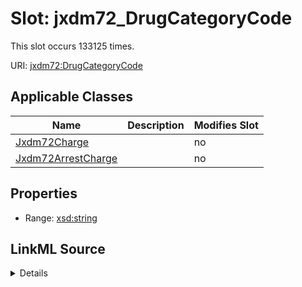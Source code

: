 

# Slot: jxdm72_DrugCategoryCode




This slot occurs 133125 times.


URI: [jxdm72:DrugCategoryCode](http://release.niem.gov/niem/domains/jxdm/7.2/DrugCategoryCode)



<!-- no inheritance hierarchy -->





## Applicable Classes

| Name | Description | Modifies Slot |
| --- | --- | --- |
| [Jxdm72Charge](../classes/Jxdm72Charge.md) |  |  no  |
| [Jxdm72ArrestCharge](../classes/Jxdm72ArrestCharge.md) |  |  no  |







## Properties

* Range: [xsd:string](http://www.w3.org/2001/XMLSchema#string)







## LinkML Source

<details>

```yaml
name: jxdm72_DrugCategoryCode
from_schema: okns:scales-kg
rank: 1000
slot_uri: jxdm72:DrugCategoryCode
alias: jxdm72_DrugCategoryCode
domain_of:
- jxdm72_ArrestCharge
- jxdm72_Charge
range: string

```
</details>